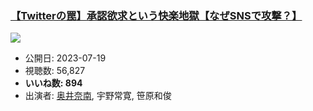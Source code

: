 ### [【Twitterの罠】承認欲求という快楽地獄【なぜSNSで攻撃？】](https://www.youtube.com/watch?v=7YR8jOkTECw)
[![](https://img.youtube.com/vi/7YR8jOkTECw/sddefault.jpg)](https://www.youtube.com/watch?v=7YR8jOkTECw)
-   公開日: 2023-07-19
-   視聴数: 56,827
-   **いいね数: 894**
-   出演者: [奥井奈南](/rehacq_fan/people/奥井奈南 "wikilink"), 宇野常寛, 笹原和俊
